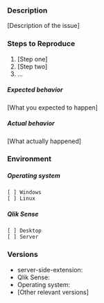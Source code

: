 ### Description

[Description of the issue]

### Steps to Reproduce

1. [Step one]
2. [Step two]
3. ...

##### Expected behavior

[What you expected to happen]

##### Actual behavior

[What actually happened]

### Environment

##### Operating system
```
[ ] Windows
[ ] Linux
```
##### Qlik Sense
```
[ ] Desktop
[ ] Server
```
### Versions

* server-side-extension:
* Qlik Sense:
* Operating system:
* [Other relevant versions]
